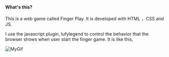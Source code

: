 #### What's this?

This is a web game called Finger Play. It is developed with HTML ，CSS and JS.

I use the javascript plugin, lufylegend to control the behavior that the browser shows when user start the finger game. It is like this,

![MyGif ](https://github.com/zhangsanlzh/FingerPlayGame-BC/blob/master/image/MyGif%20.gif)  
